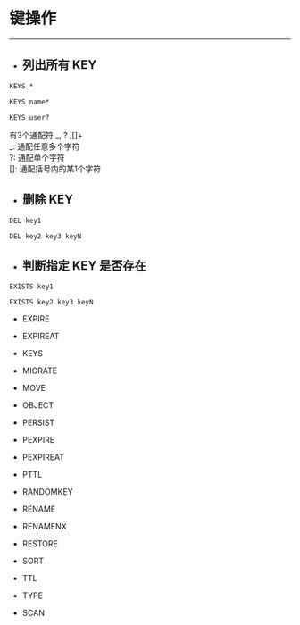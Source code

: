 # 键操作

---

* ## 列出所有 KEY

```
KEYS *

KEYS name*

KEYS user?
```

有3个通配符 _, ? ,\[\]+            
_: 通配任意多个字符  
?: 通配单个字符  
\[\]: 通配括号内的某1个字符

* ## 删除 KEY

```
DEL key1

DEL key2 key3 keyN
```

* ## 判断指定 KEY 是否存在

```
EXISTS key1

EXISTS key2 key3 keyN
```

* EXPIRE

* EXPIREAT

* KEYS

* MIGRATE

* MOVE

* OBJECT

* PERSIST

* PEXPIRE

* PEXPIREAT

* PTTL

* RANDOMKEY

* RENAME

* RENAMENX

* RESTORE

* SORT

* TTL

* TYPE

* SCAN



